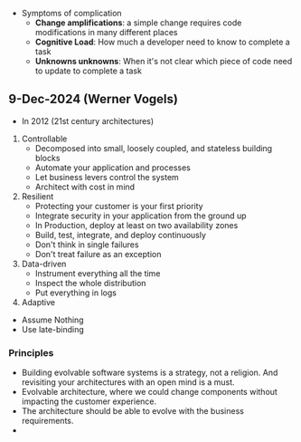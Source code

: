 - Symptoms of complication
  - **Change amplifications**: a simple change requires code modifications in many different places
  - **Cognitive Load**: How much a developer need to know to complete a task
  - **Unknowns unknowns**: When it's not clear which piece of code need to update to complete a task


## 9-Dec-2024 (Werner Vogels)
- In 2012 (21st century architectures)
1. Controllable
   - Decomposed into small, loosely coupled, and stateless building blocks
   - Automate your application and processes
   - Let business levers control the system
   - Architect with cost in mind
2. Resilient
   - Protecting your customer is your first priority
   - Integrate security in your application from the ground up
   - In Production, deploy at least on two availability zones
   - Build, test, integrate, and deploy continuously
   - Don't think in single failures
   - Don't treat failure as an exception
3. Data-driven
   - Instrument everything all the time
   - Inspect the whole distribution
   - Put everything in logs
4. Adaptive
 - Assume Nothing
 - Use late-binding

### Principles
- Building evolvable software systems is a strategy, not a religion. And revisiting your architectures with an open mind is a must.
- Evolvable architecture, where we could change components without impacting the customer experience.
- The architecture should be able to evolve with the business requirements.
- 

